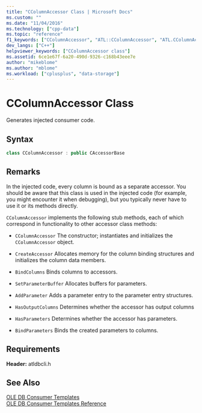 ```yaml
---
title: "CColumnAccessor Class | Microsoft Docs"
ms.custom: ""
ms.date: "11/04/2016"
ms.technology: ["cpp-data"]
ms.topic: "reference"
f1_keywords: ["CColumnAccessor", "ATL::CColumnAccessor", "ATL.CColumnAccessor"]
dev_langs: ["C++"]
helpviewer_keywords: ["CColumnAccessor class"]
ms.assetid: 6ce1e67f-6a20-490d-9326-c168b43eee7e
author: "mikeblome"
ms.author: "mblome"
ms.workload: ["cplusplus", "data-storage"]
---
```

# CColumnAccessor Class
Generates injected consumer code.  
  
## Syntax

```cpp
class CColumnAccessor : public CAccessorBase  
```  
  
## Remarks  
 In the injected code, every column is bound as a separate accessor. You should be aware that this class is used in the injected code (for example, you might encounter it when debugging), but you typically never have to use it or its methods directly.  
  
 `CColumnAccessor` implements the following stub methods, each of which correspond in functionality to other accessor class methods:  
  
-   `CColumnAccessor` The constructor; instantiates and initializes the `CColumnAccessor` object.  
  
-   `CreateAccessor` Allocates memory for the column binding structures and initializes the column data members.  
  
-   `BindColumns` Binds columns to accessors.  
  
-   `SetParameterBuffer` Allocates buffers for parameters.  
  
-   `AddParameter` Adds a parameter entry to the parameter entry structures.  
  
-   `HasOutputColumns` Determines whether the accessor has output columns  
  
-   `HasParameters` Determines whether the accessor has parameters.  
  
-   `BindParameters` Binds the created parameters to columns.  
  
## Requirements  
 **Header:** atldbcli.h  
  
## See Also  
 [OLE DB Consumer Templates](../../data/oledb/ole-db-consumer-templates-cpp.md)   
 [OLE DB Consumer Templates Reference](../../data/oledb/ole-db-consumer-templates-reference.md)